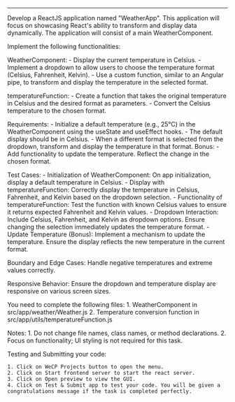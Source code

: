 ---

Develop a ReactJS application named "WeatherApp". This application will focus on showcasing React's ability to transform and display data dynamically. The application will consist of a main WeatherComponent.

Implement the following functionalities:

WeatherComponent:
    - Display the current temperature in Celsius.
    - Implement a dropdown to allow users to choose the temperature format (Celsius, Fahrenheit, Kelvin).
    - Use a custom function, similar to an Angular pipe, to transform and display the temperature in the selected format.

temperatureFunction:
    - Create a function that takes the original temperature in Celsius and the desired format as parameters.
    - Convert the Celsius temperature to the chosen format.

Requirements:
    - Initialize a default temperature (e.g., 25°C) in the WeatherComponent using the useState and useEffect hooks.
    - The default display should be in Celsius.
    - When a different format is selected from the dropdown, transform and display the temperature in that format.
    Bonus:
    - Add functionality to update the temperature. Reflect the change in the chosen format.

Test Cases:
    - Initialization of WeatherComponent:
        On app initialization, display a default temperature in Celsius.
    - Display with temperatureFunction:
        Correctly display the temperature in Celsius, Fahrenheit, and Kelvin based on the dropdown selection.
    - Functionality of temperatureFunction:
        Test the function with known Celsius values to ensure it returns expected Fahrenheit and Kelvin values.
    - Dropdown Interaction:
        Include Celsius, Fahrenheit, and Kelvin as dropdown options.
        Ensure changing the selection immediately updates the temperature format.
    - Update Temperature (Bonus):
        Implement a mechanism to update the temperature.
        Ensure the display reflects the new temperature in the current format.

Boundary and Edge Cases:
    Handle negative temperatures and extreme values correctly.
        
Responsive Behavior:
    Ensure the dropdown and temperature display are responsive on various screen sizes.

You need to complete the following files:
    1. WeatherComponent in src/app/weather/Weather.js
    2. Temperature conversion function in src/app/utils/temperatureFunction.js

Notes:
    1. Do not change file names, class names, or method declarations.
    2. Focus on functionality; UI styling is not required for this task.

Testing and Submitting your code:

    1. Click on WeCP Projects button to open the menu.
    2. Click on Start frontend server to start the react server.
    3. Click on Open preview to view the GUI.
    4. Click on Test & Submit app to test your code. You will be given a congratulations message if the task is completed perfectly.